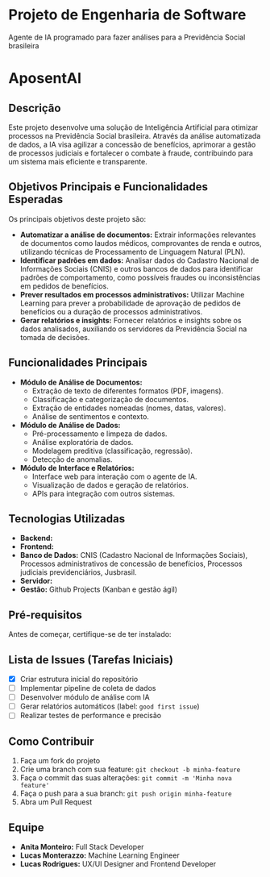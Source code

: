 # Projeto de Engenharia de Software
Agente de IA programado para fazer análises para a Previdência Social brasileira

# AposentAI
 
## Descrição

Este projeto desenvolve uma solução de Inteligência Artificial para otimizar processos na Previdência Social brasileira. Através da análise automatizada de dados, a IA visa agilizar a concessão de benefícios, aprimorar a gestão de processos judiciais e fortalecer o combate à fraude, contribuindo para um sistema mais eficiente e transparente.


## Objetivos Principais e Funcionalidades Esperadas

Os principais objetivos deste projeto são:

* **Automatizar a análise de documentos:** Extrair informações relevantes de documentos como laudos médicos, comprovantes de renda e outros, utilizando técnicas de Processamento de Linguagem Natural (PLN).
* **Identificar padrões em dados:** Analisar dados do Cadastro Nacional de Informações Sociais (CNIS) e outros bancos de dados para identificar padrões de comportamento, como possíveis fraudes ou inconsistências em pedidos de benefícios.
* **Prever resultados em processos administrativos:** Utilizar Machine Learning para prever a probabilidade de aprovação de pedidos de benefícios ou a duração de processos administrativos.
* **Gerar relatórios e insights:** Fornecer relatórios e insights sobre os dados analisados, auxiliando os servidores da Previdência Social na tomada de decisões.


## Funcionalidades Principais

* **Módulo de Análise de Documentos:**
    * Extração de texto de diferentes formatos (PDF, imagens).
    * Classificação e categorização de documentos.
    * Extração de entidades nomeadas (nomes, datas, valores).
    * Análise de sentimentos e contexto.
* **Módulo de Análise de Dados:**
    * Pré-processamento e limpeza de dados.
    * Análise exploratória de dados.
    * Modelagem preditiva (classificação, regressão).
    * Detecção de anomalias.
* **Módulo de Interface e Relatórios:**
    * Interface web para interação com o agente de IA.
    * Visualização de dados e geração de relatórios.
    * APIs para integração com outros sistemas.
 


## Tecnologias Utilizadas

* **Backend:** 
* **Frontend:** 
* **Banco de Dados:** CNIS (Cadastro Nacional de Informações Sociais), Processos administrativos de concessão de benefícios, Processos judiciais previdenciários, Jusbrasil.
* **Servidor:**
* **Gestão:** Github Projects (Kanban e gestão ágil)

## Pré-requisitos

Antes de começar, certifique-se de ter instalado:


## Lista de Issues (Tarefas Iniciais)

- [x] Criar estrutura inicial do repositório
- [ ] Implementar pipeline de coleta de dados
- [ ] Desenvolver módulo de análise com IA
- [ ] Gerar relatórios automáticos (label: `good first issue`)
- [ ] Realizar testes de performance e precisão
## Como Contribuir

1. Faça um fork do projeto
2. Crie uma branch com sua feature: `git checkout -b minha-feature`
3. Faça o commit das suas alterações: `git commit -m 'Minha nova feature'`
4. Faça o push para a sua branch: `git push origin minha-feature`
5. Abra um Pull Request

## Equipe

* **Anita Monteiro:** Full Stack Developer
* **Lucas Monterazzo:** Machine Learning Engineer
* **Lucas Rodrigues:** UX/UI Designer and Frontend Developer
